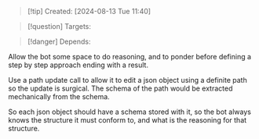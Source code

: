 
>[!tip] Created: [2024-08-13 Tue 11:40]

>[!question] Targets: 

>[!danger] Depends: 

Allow the bot some space to do reasoning, and to ponder before defining a step by step approach ending with a result.

Use a path update call to allow it to edit a json object using a definite path so the update is surgical.  The schema of the path would be extracted mechanically from the schema.

So each json object should have a schema stored with it, so the bot always knows the structure it must conform to, and what is the reasoning for that structure.